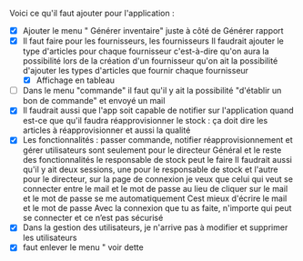 Voici ce qu'il faut ajouter pour l'application :
- [x] Ajouter le menu " Générer inventaire" juste à côté de Générer rapport
- [x] Il faut faire pour les fournisseurs, les fournisseurs Il faudrait ajouter le type d'articles pour chaque fournisseur c'est-à-dire qu'on aura la possibilité lors de la création d'un fournisseur qu'on ait la possibilité d'ajouter les types d'articles que fournir chaque fournisseur
  - [x] Affichage en tableau
 - [ ] Dans le menu "commande" il faut qu'il y ait la possibilité "d'établir un bon de commande" et envoyé un mail
- [x] Il faudrait aussi que l'app soit capable de notifier sur l'application quand est-ce que qu'il faudra réapprovisionner le stock : ça doit dire les articles à réapprovisionner et aussi la qualité
- [x] Les fonctionnalités : passer commande, notifier réapprovisionnement et gérer utilisateurs sont seulement pour le directeur Général et le reste des fonctionnalités le responsable de stock peut le faire
      Il faudrait aussi qu'il y ait deux sessions, une pour le responsable de stock et l'autre pour le directeur, sur la page de connexion je veux que celui qui veut se connecter entre le mail et le mot de passe au lieu de cliquer sur le mail et le mot de passe se me automatiquement Cest mieux d'écrire le mail et le mot de passe
      Avec la connexion que tu as faite, n'importe qui peut se connecter et ce n’est pas sécurisé 
- [x] Dans la gestion des utilisateurs, je n'arrive pas à modifier et supprimer les utilisateurs
- [x] faut enlever le menu " voir dette

